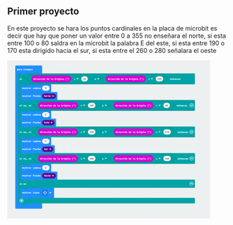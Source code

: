 ## Primer proyecto
En este proyecto se hara los puntos cardinales en la placa de microbit es decir que hay que poner un valor entre 0 a 355 no enseñara el norte, si esta entre 100 o 80 saldra en la microbit la palabra E del este, si esta entre 190 o 170 esta dirigido hacia el sur, si esta entre el 260 o 280 señalara el oeste

![image](brujula.png)

